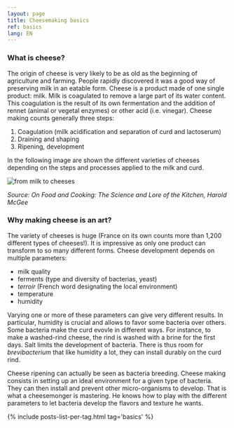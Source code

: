 ```yaml
---
layout: page
title: Cheesemaking basics
ref: basics
lang: EN
---
```


### What is cheese?

The origin of cheese is very likely to be as old as the beginning of agriculture and farming. People rapidly discovered it was a good way of preserving milk in an eatable form.
Cheese is a product made of one single product: milk. Milk is coagulated to remove a large part of its water content. This coagulation is the result of its own fermentation and the addition of rennet (animal or vegetal enzymes) or other acid (i.e. vinegar).
Cheese making counts generally three steps:
1. Coagulation (milk acidification and separation of curd and lactoserum)
2. Draining and shaping
3. Ripening, development

In the following image are shown the different varieties of cheeses depending on the steps and processes applied to the milk and curd.

![from milk to cheeses]({{site.baseurl}}/assets/img/cheese/from-milk-to-cheese.png)

*Source: On Food and Cooking: The Science and Lore of the Kitchen, Harold McGee*

### Why making cheese is an art?

The variety of cheeses is huge (France on its own counts more than 1,200 different types of cheeses!). It is impressive as only one product can transform to so many different forms. 
Cheese development depends on multiple parameters:
- milk quality
- ferments (type and diversity of bacterias, yeast)
- *terroir* (French word designating the local environment)
- temperature
- humidity

Varying one or more of these parameters can give very different results. In particular, humidity is crucial and allows to favor some bacteria over others. Some bacteria make the curd evovle in different ways. For instance, to make a washed-rind cheese, the rind is washed with a brine for the first days. Salt limits the development of bacteria. There is thus room for *brevibacterium* that like humidity a lot, they can install durably on the curd rind.

Cheese ripening can actually be seen as bacteria breeding. Cheese making consists in setting up an ideal environment for a given type of bacteria. They can then install and prevent other micro-organisms to develop. That is what a cheesemonger is mastering. He knows how to play with the different parameters to let bacteria develop the flavors and texture he wants.



{% include posts-list-per-tag.html tag='basics' %}